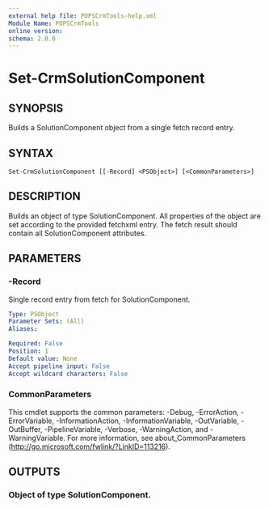 ```yaml
---
external help file: POPSCrmTools-help.xml
Module Name: POPSCrmTools
online version:
schema: 2.0.0
---
```


# Set-CrmSolutionComponent

## SYNOPSIS
Builds a SolutionComponent object from a single fetch record entry.

## SYNTAX

```
Set-CrmSolutionComponent [[-Record] <PSObject>] [<CommonParameters>]
```

## DESCRIPTION
Builds an object of type SolutionComponent.
All properties of the object are set according to
the provided fetchxml entry.
The fetch result should contain all SolutionComponent attributes.

## PARAMETERS

### -Record
Single record entry from fetch for SolutionComponent.

```yaml
Type: PSObject
Parameter Sets: (All)
Aliases:

Required: False
Position: 1
Default value: None
Accept pipeline input: False
Accept wildcard characters: False
```

### CommonParameters
This cmdlet supports the common parameters: -Debug, -ErrorAction, -ErrorVariable, -InformationAction, -InformationVariable, -OutVariable, -OutBuffer, -PipelineVariable, -Verbose, -WarningAction, and -WarningVariable.
For more information, see about_CommonParameters (http://go.microsoft.com/fwlink/?LinkID=113216).

## OUTPUTS

### Object of type SolutionComponent.

